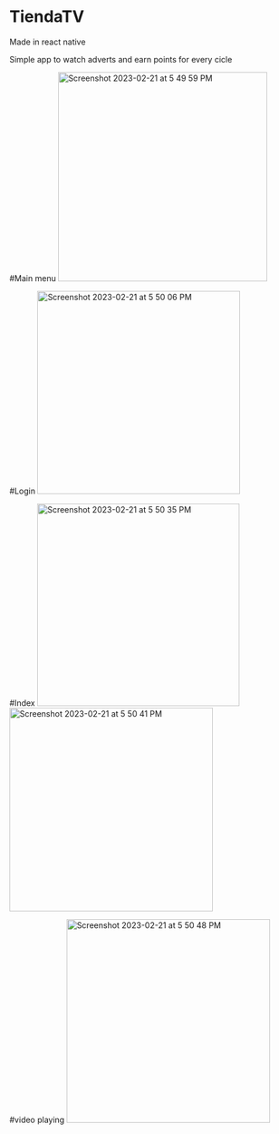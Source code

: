 # TiendaTV
Made in react native

Simple app to watch adverts and earn points for every cicle

#Main menu
<img width="369" alt="Screenshot 2023-02-21 at 5 49 59 PM" src="https://user-images.githubusercontent.com/60365530/220476966-6689f956-092e-48ec-9f31-20ec8e25c12c.png">

#Login
<img width="358" alt="Screenshot 2023-02-21 at 5 50 06 PM" src="https://user-images.githubusercontent.com/60365530/220476987-62a648b4-befd-4d0b-b96d-9bfd49780b48.png">

#Index
<img width="357" alt="Screenshot 2023-02-21 at 5 50 35 PM" src="https://user-images.githubusercontent.com/60365530/220476998-4c7d26f7-4783-4285-9978-82d871c1e604.png">
<img width="359" alt="Screenshot 2023-02-21 at 5 50 41 PM" src="https://user-images.githubusercontent.com/60365530/220477016-40b9f488-da1e-4c62-85fb-f7fd958adb84.png">

#video playing
<img width="359" alt="Screenshot 2023-02-21 at 5 50 48 PM" src="https://user-images.githubusercontent.com/60365530/220477026-54f46995-d123-4770-911c-26db47fe83d9.png">
